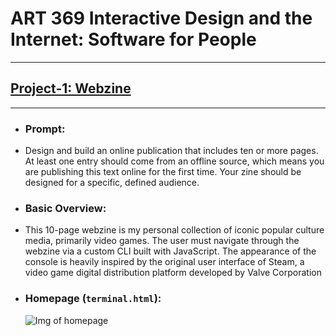 # ART 369 Interactive Design and the Internet: Software for People 
---

## [Project-1: Webzine](https://github.com/ExzoZbta/interactive/tree/main/project-1/final)
---
  - ### **Prompt**:
  - Design and build an online publication that includes ten or more pages.   At least one entry should come from an offline source, which means you are publishing this text online for the first time. Your zine should be designed for a specific, defined audience.

  - ### **Basic Overview**:
  - This 10-page webzine is my personal collection of iconic popular culture media, primarily video games. The user must navigate through the webzine via a custom CLI built with JavaScript. The appearance of the console is heavily inspired by the original user interface of Steam, a video game digital distribution platform developed by Valve Corporation

- ### **Homepage** (`terminal.html`):
  ![Img of homepage](https://i.imgur.com/2ckqZzL.png)

